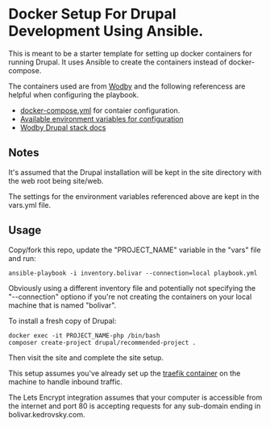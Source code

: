 # Docker Setup For Drupal Development Using Ansible.

This is meant to be a starter template for setting up docker containers for running Drupal. It uses Ansible to create the containers instead of docker-compose.

The containers used are from [Wodby](https://wodby.com/) and the following referencess are helpful when configuring the playbook.

* [docker-compose.yml](https://github.com/wodby/docker4drupal/blob/master/docker-compose.yml) for contaier configuration.
* [Available environment variables for configuration](https://github.com/wodby/docker4drupal/blob/master/.env)
* [Wodby Drupal stack docs](https://wodby.com/docs/1.0/stacks/drupal/)

## Notes

It's assumed that the Drupal installation will be kept in the site directory with the web root being site/web.

The settings for the environment variables referenced above are kept in the vars.yml file.

## Usage

Copy/fork this repo, update the "PROJECT_NAME" variable in the "vars" file and run:

    ansible-playbook -i inventory.bolivar --connection=local playbook.yml

Obviously using a different inventory file and potentially not specifying the "--connection" optiono if you're not creating the containers on your local machine that is named "bolivar".

To install a fresh copy of Drupal:

    docker exec -it PROJECT_NAME-php /bin/bash
    composer create-project drupal/recommended-project .

Then visit the site and complete the site setup.

This setup assumes you've already set up the [traefik container](https://github.com/karlkedrovsky/traefik-ansible) on the machine to handle inbound traffic.

The Lets Encrypt integration assumes that your computer is accessible from the internet and port 80 is accepting requests for any sub-domain ending in bolivar.kedrovsky.com.